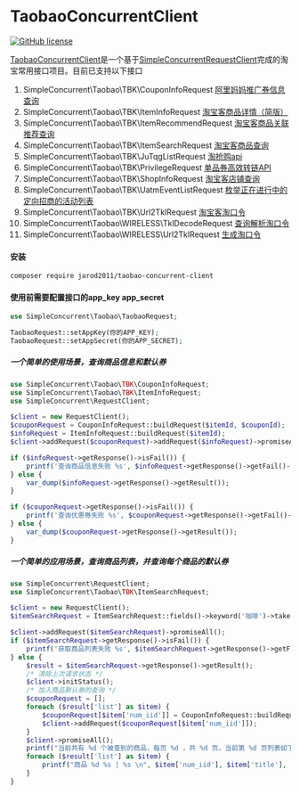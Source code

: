 TaobaoConcurrentClient
============
[![GitHub license](https://img.shields.io/github/license/jarod2011/TaobaoConcurrentClient.svg)](https://github.com/jarod2011/TaobaoConcurrentClient/blob/master/LICENSE)

[TaobaoConcurrentClient](https://packagist.org/packages/jarod2011/taobao-concurrent-client)是一个基于[SimpleConcurrentRequestClient](https://github.com/jarod2011/SimpleConcurrentRequestClient)完成的淘宝常用接口项目。目前已支持以下接口

1. SimpleConcurrent\Taobao\TBK\CouponInfoRequest [阿里妈妈推广券信息查询](http://open.taobao.com/api.htm?docId=31106&docType=2)
2. SimpleConcurrent\Taobao\TBK\ItemInfoRequest [淘宝客商品详情（简版）](http://open.taobao.com/api.htm?docId=24518&docType=2)
3. SimpleConcurrent\Taobao\TBK\ItemRecommendRequest [淘宝客商品关联推荐查询](http://open.taobao.com/api.htm?spm=a219a.7386797.0.0.ybRDkn&source=search&docId=24517&docType=2)
4. SimpleConcurrent\Taobao\TBK\ItemSearchRequest [淘宝客商品查询](http://open.taobao.com/api.htm?docId=24515&docType=2&source=search)
5. SimpleConcurrent\Taobao\TBK\JuTqgListRequest [淘抢购api](http://open.taobao.com/api.htm?spm=a219a.7386797.0.0.2d912cbf8dif1B&source=search&docId=27543&docType=2)
6. SimpleConcurrent\Taobao\TBK\PrivilegeRequest [单品券高效转链API](http://open.taobao.com/api.htm?docId=28625&docType=2)
7. SimpleConcurrent\Taobao\TBK\ShopInfoRequest [淘宝客店铺查询](http://open.taobao.com/api.htm?source=search&docId=24521&docType=2)
8. SimpleConcurrent\Taobao\TBK\UatmEventListRequest [枚举正在进行中的定向招商的活动列表](http://open.taobao.com/api.htm?docId=26449&docType=2&source=search)
9. SimpleConcurrent\Taobao\TBK\Url2TklRequest [淘宝客淘口令](http://open.taobao.com/api.htm?source=search&docId=31127&docType=2)
10. SimpleConcurrent\Taobao\WIRELESS\TklDecodeRequest [查询解析淘口令](http://open.taobao.com/api.htm?source=search&docId=32461&docType=2)
11. SimpleConcurrent\Taobao\WIRELESS\Url2TklRequest [生成淘口令](http://open.taobao.com/api.htm?spm=a219a.7386797.0.0.ecea2cbftl06Z3&source=search&docId=26520&docType=2)

#### 安装
```bash
composer require jarod2011/taobao-concurrent-client
```

#### 使用前需要配置接口的app_key app_secret
```php
use SimpleConcurrent\Taobao\TaobaoRequest;

TaobaoRequest::setAppKey(你的APP_KEY);
TaobaoRequest::setAppSecret(你的APP_SECRET);
```
##### 一个简单的使用场景，查询商品信息和默认券
```php
use SimpleConcurrent\Taobao\TBK\CouponInfoRequest;
use SimpleConcurrent\Taobao\TBK\ItemInfoRequest;
use SimpleConcurrent\RequestClient;

$client = new RequestClient();
$couponRequest = CouponInfoRequest::buildRequest($itemId, $couponId);
$infoRequest = ItemInfoRequest::buildRequest($itemId);
$client->addRequest($couponRequest)->addRequest($infoRequest)->promiseAll();

if ($infoRequest->getResponse()->isFail()) {
	printf('查询商品信息失败 %s', $infoRequest->getResponse()->getFail()->getMessage());
} else {
	var_dump($infoRequest->getResponse()->getResult());
}

if ($couponRequest->getResponse()->isFail()) {
	printf('查询优惠券失败 %s', $couponRequest->getResponse()->getFail()->getMessage());
} else {
	var_dump($couponRequest->getResponse()->getResult());
}
```

##### 一个简单的应用场景，查询商品列表，并查询每个商品的默认券
```php
use SimpleConcurrent\RequestClient;
use SimpleConcurrent\Taobao\TBK\ItemSearchRequest;

$client = new RequestClient();
$itemSearchRequest = ItemSearchRequest::fields()->keyword('咖啡')->take(5)->nowpage(2)->onlyTmall()->sortByCommissionRate();

$client->addRequest($itemSearchRequest)->promiseAll();
if ($itemSearchRequest->getResponse()->isFail()) {
    printf('获取商品列表失败 %s', $itemSearchRequest->getResponse()->getFail()->getMessage());
} else {
    $result = $itemSearchRequest->getResponse()->getResult();
    /* 清除上次请求状态 */
    $client->initStatus();
    /* 加入商品默认券的查询 */
    $couponRequest = [];
    foreach ($result['list'] as $item) {
        $couponRequest[$item['num_iid']] = CouponInfoRequest::buildRequest($item['num_iid']);
        $client->addRequest($couponRequest[$item['num_iid']]);
    }
    $client->promiseAll();
    printf("当前共有 %d 个被查到的商品，每页 %d ，共 %d 页，当前第 %d 页列表如下：\n", $result['total'], $result['perpage'], $result['maxpage'], $result['nowpage']);
    foreach ($result['list'] as $item) {
        printf("商品 %d %s | %s \n", $item['num_iid'], $item['title'], ! $couponRequest[$item['num_iid']]->getResponse()->isFail() ? '有券' : '无券');
    }
}
```

